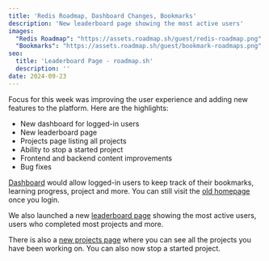 ```yaml
---
title: 'Redis Roadmap, Dashboard Changes, Bookmarks'
description: 'New leaderboard page showing the most active users'
images:
  "Redis Roadmap": "https://assets.roadmap.sh/guest/redis-roadmap.png"
  "Bookmarks": "https://assets.roadmap.sh/guest/bookmark-roadmaps.png"
seo:
  title: 'Leaderboard Page - roadmap.sh'
  description: ''
date: 2024-09-23
---
```


Focus for this week was improving the user experience and adding new features to the platform. Here are the highlights:

- New dashboard for logged-in users
- New leaderboard page
- Projects page listing all projects
- Ability to stop a started project
- Frontend and backend content improvements
- Bug fixes

[Dashboard](/) would allow logged-in users to keep track of their bookmarks, learning progress, project and more. You can still visit the [old homepage](https://roadmap.sh/home) once you login.

We also launched a new [leaderboard page](/leaderboard) showing the most active users, users who completed most projects and more.

There is also a [new projects page](/projects) where you can see all the projects you have been working on. You can also now stop a started project.